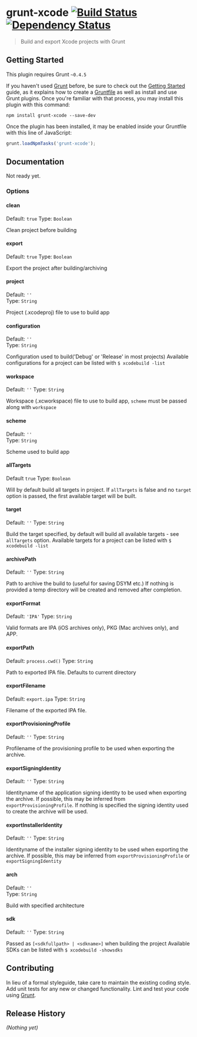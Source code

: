 # grunt-xcode [![Build Status](http://img.shields.io/travis/matiassingers/grunt-xcode.svg?style=flat-square)](https://travis-ci.org/matiassingers/grunt-xcode) [![Dependency Status](http://img.shields.io/gemnasium/matiassingers/grunt-xcode.svg?style=flat-square)](https://gemnasium.com/matiassingers/grunt-xcode)
> Build and export Xcode projects with Grunt

## Getting Started
This plugin requires Grunt `~0.4.5`

If you haven't used [Grunt](http://gruntjs.com/) before, be sure to check out the [Getting Started](http://gruntjs.com/getting-started) guide, as it explains how to create a [Gruntfile](http://gruntjs.com/sample-gruntfile) as well as install and use Grunt plugins. Once you're familiar with that process, you may install this plugin with this command:

```shell
npm install grunt-xcode --save-dev
```

Once the plugin has been installed, it may be enabled inside your Gruntfile with this line of JavaScript:

```js
grunt.loadNpmTasks('grunt-xcode');
```

## Documentation
Not ready yet.

### Options

#### clean

Default: `true`
Type: `Boolean`

Clean project before building

#### export

Default: `true`
Type: `Boolean`

Export the project after building/archiving

#### project

Default: `''`  
Type: `String`

Project (.xcodeproj) file to use to build app

#### configuration

Default: `''`  
Type: `String`

Configuration used to build('Debug' or 'Release' in most projects)
Available configurations for a project can be listed with `$ xcodebuild -list`

#### workspace

Default: `''`
Type: `String`

Workspace (.xcworkspace) file to use to build app, `scheme` must be passed along with `workspace`

#### scheme

Default: `''`  
Type: `String`

Scheme used to build app

#### allTargets

Default `true`
Type: `Boolean`

Will by default build all targets in project. If `allTargets` is false and no `target` option is passed, the first available target will be built.

#### target

Default: `''`
Type: `String`

Build the target specified, by default will build all available targets - see `allTargets` option.
Available targets for a project can be listed with `$ xcodebuild -list`

#### archivePath

Default: `''`
Type: `String`

Path to archive the build to (useful for saving DSYM etc.)
If nothing is provided a temp directory will be created and removed after completion.

#### exportFormat

Default: `'IPA'`
Type: `String`

Valid formats are IPA (iOS archives only), PKG (Mac archives only), and APP.

#### exportPath

Default: `process.cwd()`
Type: `String`

Path to exported IPA file. Defaults to current directory

#### exportFilename

Default: `export.ipa`
Type: `String`

Filename of the exported IPA file.

#### exportProvisioningProfile

Default: `''`
Type: `String`

Profilename of the provisioning profile to be used when exporting the archive.

#### exportSigningIdentity

Default: `''`
Type: `String`

Identityname of the application signing identity to be used when exporting the archive. If possible, this may be inferred from `exportProvisioningProfile`.
If nothing is specified the signing identity used to create the archive will be used.

#### exportInstallerIdentity

Default: `''`
Type: `String`

Identityname of the installer signing identity to be used when exporting the archive. If possible, this may be inferred from `exportProvisioningProfile` or `exportSigningIdentity`

#### arch

Default: `''`  
Type: `String`

Build with specified architecture

#### sdk

Default: `''`
Type: `String`

Passed as `[<sdkfullpath> | <sdkname>]` when building the project
Available SDKs can be listed with `$ xcodebuild -showsdks`

## Contributing
In lieu of a formal styleguide, take care to maintain the existing coding style. Add unit tests for any new or changed functionality. Lint and test your code using [Grunt](http://gruntjs.com/).

## Release History
_(Nothing yet)_